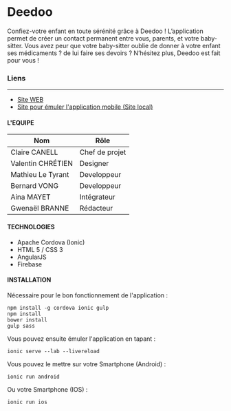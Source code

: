 Deedoo
==========

Confiez-votre enfant en toute sérénité grâce à Deedoo ! 
L’application permet de créer un contact permanent entre vous, parents, et votre baby-sitter.
Vous avez peur que votre baby-sitter oublie de donner à votre enfant ses médicaments ? de lui faire ses devoirs ? N’hésitez plus, Deedoo est fait pour vous !

### Liens
--------------------
* [Site WEB](http://ecolehetic.github.io/H3P2017E01/)
* [Site pour émuler l'application mobile (Site local)](http://deedoo.local:8100/ionic-lab)

#### L'EQUIPE
| Nom  |  Rôle|
| ------------- | ------------- |
| Claire CANELL  | Chef de projet  |
| Valentin CHRÉTIEN  | Designer  |
| Mathieu Le Tyrant  | Developpeur  |
| Bernard VONG  | Developpeur  |
| Aina MAYET  | Intégrateur  |
| Gwenaël BRANNE  | Rédacteur  |

#### TECHNOLOGIES
* Apache Cordova (Ionic)
* HTML 5 / CSS 3
* AngularJS
* Firebase

#### INSTALLATION

Nécessaire pour le bon fonctionnement de l'application :
```shell
npm install -g cordova ionic gulp
npm install
bower install
gulp sass
```
Vous pouvez ensuite émuler l'application en tapant :
```shell
ionic serve --lab --livereload
```

Vous pouvez le mettre sur votre Smartphone (Android) :
```shell
ionic run android
```
Ou votre Smartphone (IOS) :
```shell
ionic run ios
```
